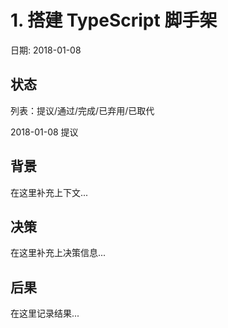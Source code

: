 # 1. 搭建 TypeScript 脚手架

日期: 2018-01-08

## 状态

列表：提议/通过/完成/已弃用/已取代

2018-01-08 提议

## 背景

在这里补充上下文...

## 决策

在这里补充上决策信息...

## 后果

在这里记录结果...
